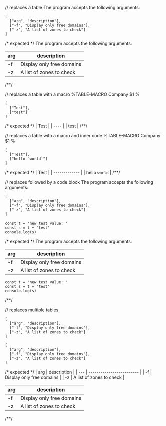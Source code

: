 // replaces a table
The program accepts the following arguments:

```table
[
  ["arg", "description"],
  ["-f", "Display only free domains"],
  ["-z", "A list of zones to check"]
]
```

/* expected */
The program accepts the following arguments:

| arg |        description        |
| --- | ------------------------- |
| -f  | Display only free domains |
| -z  | A list of zones to check  |
/**/

// replaces a table with a macro
%TABLE-MACRO Company
  $1
%
```table Company
[
  ["Test"],
  ["test"]
]
```

/* expected */
| Test |
| ---- |
| test |
/**/

// replaces a table with a macro and inner code
%TABLE-MACRO Company
  $1
%
```table Company
[
  ["Test"],
  ["hello `world`"]
]
```

/* expected */
|     Test      |
| ------------- |
| hello `world` |
/**/

// replaces followed by a code block
The program accepts the following arguments:

```table
[
  ["arg", "description"],
  ["-f", "Display only free domains"],
  ["-z", "A list of zones to check"]
]
```
```
const t = 'new test value: '
const s = t + 'test'
console.log(s)
```

/* expected */
The program accepts the following arguments:

| arg |        description        |
| --- | ------------------------- |
| -f  | Display only free domains |
| -z  | A list of zones to check  |
```
const t = 'new test value: '
const s = t + 'test'
console.log(s)
```
/**/

// replaces multiple tables
```table
[
  ["arg", "description"],
  ["-f", "Display only free domains"],
  ["-z", "A list of zones to check"]
]
```

```table
[
  ["arg", "description"],
  ["-f", "Display only free domains"],
  ["-z", "A list of zones to check"]
]
```

/* expected */
| arg |        description        |
| --- | ------------------------- |
| -f  | Display only free domains |
| -z  | A list of zones to check  |

| arg |        description        |
| --- | ------------------------- |
| -f  | Display only free domains |
| -z  | A list of zones to check  |
/**/